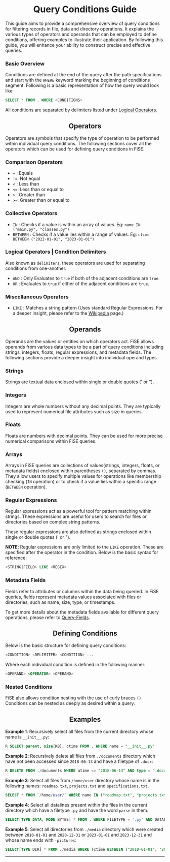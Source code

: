 <h1 align=center>Query Conditions Guide</h1>

This guide aims to provide a comprehensive overview of query conditions for filtering records in file, data and directory operations. It explains the various types of operators and operands that can be employed to define conditions, offering examples to illustrate their application. By following this guide, you will enhance your ability to construct precise and effective queries.

### Basic Overview

Conditions are defined at the end of the query after the path specifications and start with the `WHERE` keyword marking the beginning of conditions segment. Following is a basic representation of how the query would look like:

```SQL
SELECT * FROM . WHERE <CONDITIONS>
```

All conditions are separated by delimiters listed under [Logical Operators](#logical-operators).

<h2 align=center>Operators</h2>

Operators are symbols that specify the type of operation to be performed within individual query conditions. The following sections cover all the operators which can be used for defining query conditions in FiSE.

### Comparison Operators

- `=` : Equals
- `!=`: Not equal
- `<` : Less than
- `<=`: Less than or equal to
- `>` : Greater than
- `>=`: Greater than or equal to

### Collective Operators

- `IN` : Checks if a value is within an array of values. Eg: `name IN ("main.py", "classes.py")`
- `BETWEEN` : Checks if a value lies within a range of values. Eg: `ctime BETWEEN ("2022-01-01", "2023-01-01")`

### Logical Operators | Condition Delimiters

Also known as `delimiters`, these operators are used for separating conditions from one-another.

- `AND` : Only Evaluates to `true` if both of the adjacent conditions are `true`.
- `OR` : Evaluates to `true` if either of the adjacent conditions are `true`.

### Miscellaneous Operators

- `LIKE` : Matches a string pattern (Uses standard Regular Expressions. For a deeper insight, please refer to the [Wikipedia](https://en.wikipedia.org/wiki/Regular_expression) page.)

<h2 align=center>Operands</h2>

Operands are the values or entities on which operators act. FiSE allows operands from various data types to be a part of query conditions including strings, integers, floats, regular expressions, and metadata fields. The following sections provide a deeper insight into individual operand types.

### Strings

Strings are textual data enclosed within single or double quotes (' or ").

### Integers

Integers are whole numbers without any decimal points. They are typically used to represent numerical file attributes such as size in queries.

### Floats

Floats are numbers with decimal points. They can be used for more precise numerical comparisons within FiSE queries.

### Arrays

Arrays in FiSE queries are collections of values(strings, integers, floats, or metadata fields) enclosed within parentheses `()`, separated by commas. They allow users to specify multiple values for operations like membership checking (`IN` operation) or to check if a value lies within a specific range (`BETWEEN` operation).

### Regular Expressions

Regular expressions act as a powerful tool for pattern matching within strings. These expressions are useful for users to search for files or directories based on complex string patterns.

These regular expressions are also defined as strings enclosed within single or double quotes (' or ").

**NOTE**: Regular expressions are only limited to the `LIKE` operation. These are specified after the operator in the condition. Below is the basic syntax for reference:

```SQL
<STRING|FIELD> LIKE <REGEX>
```

### Metadata Fields

Fields refer to attributes or columns within the data being queried. In FiSE queries, fields represent metadata values associated with files or directories, such as name, size, type, or timestamps.

To get more details about the metadata fields available for different query operations, please refer to [Query-Fields](./query-fields.md).

<h2 align=center>Defining Conditions</h2>

Below is the basic structure for defining query conditions:

```SQL
<CONDITION> <DELIMITER> <CONDITION> ...
```

Where each individual condition is defined in the following manner:

```SQL
<OPERAND> <OPERATOR> <OPERAND>
```

### Nested Conditions

FiSE also allows condition nesting with the use of curly braces `()`. Conditions can be nested as deeply as desired within a query.

<h2 align=center>Examples</h2>

**Example 1**: Recursively select all files from the current directory whose name is `__init__.py`:

```SQL
R SELECT parent, size[KB], ctime FROM . WHERE name = "__init__.py"
```

**Example 2**: Recursively delete all files from `./documents` directory which have not been accessed since `2018-06-13` and have a filetype of `.docx`:

```SQL
R DELETE FROM ./documents WHERE atime <= "2018-06-13" AND type = ".docx"
```

**Example 3**: Select all files from `/home/user` directory whose name is in the following names: `roadmap.txt`, `projects.txt` and `specifications.txt`.

```SQL
SELECT * FROM `/home/user/` WHERE name IN ("roadmap.txt", "projects.txt", "specifications.txt")
```

**Example 4**: Select all datalines present within the files in the current directory which have a filetype `.py` and have the word `parse` in them.

```SQL
SELECT[TYPE DATA, MODE BYTES] * FROM . WHERE FILETYPE = '.py' AND DATALINE like ".*parse.*"
```

**Example 5**: Select all directories from `./media` directory which were created between `2010-01-01` and `2020-12-31` or `2023-01-01` and `2023-12-31` and whose name ends with `-pictures`:

```SQL
SELECT[TYPE DIR] * FROM ./media WHERE (ctime BETWEEN ("2010-01-01", "2020-12-31") or ctime BETWEEN ("2023-01-01", "2023-12-31")) AND NAME LIKE '.*-pictures$'
```

---
